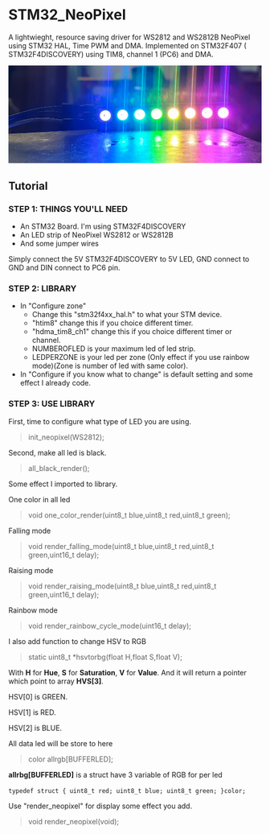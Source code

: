 # STM32_NeoPixel

A lightwieght, resource saving driver for WS2812 and WS2812B NeoPixel using STM32 HAL, Time PWM and DMA. Implemented on STM32F407 (
STM32F4DISCOVERY) using TIM8, channel 1 (PC6) and DMA.

![image](https://github.com/nhatmicls/NeoPixel_F4/blob/main/20210122_145620.png)

## Tutorial

### STEP 1: THINGS YOU'LL NEED

- An STM32 Board. I'm using STM32F4DISCOVERY
- An LED strip of NeoPixel WS2812 or WS2812B
- And some jumper wires

Simply connect the 5V STM32F4DISCOVERY to 5V LED, GND connect to GND and DIN connect to PC6 pin.

### STEP 2: LIBRARY

- In "Configure zone"
  - Change this "stm32f4xx_hal.h" to what your STM device.
  - "htim8" change this if you choice different timer.
  - "hdma_tim8_ch1" change this if you choice different timer or channel.
  - NUMBEROFLED is your maximum led of led strip.
  - LEDPERZONE is your led per zone (Only effect if you use rainbow mode)(Zone is number of led with same color).
- In "Configure if you know what to change" is default setting and some effect I already code.

### STEP 3: USE LIBRARY

First, time to configure what type of LED you are using.
> init_neopixel(WS2812);

Second, make all led is black.
>all_black_render();

Some effect I imported to library.

One color in all led
>void one_color_render(uint8_t blue,uint8_t red,uint8_t green);

Falling mode
>void render_falling_mode(uint8_t blue,uint8_t red,uint8_t green,uint16_t delay);

Raising mode
>void render_raising_mode(uint8_t blue,uint8_t red,uint8_t green,uint16_t delay);

Rainbow mode
>void render_rainbow_cycle_mode(uint16_t delay);

I also add function to change HSV to RGB
>static uint8_t *hsvtorbg(float H,float S,float V);

With **H** for **Hue**, **S** for **Saturation**, **V** for **Value**. And it will return a pointer which point to array **HVS[3]**.

HSV[0] is GREEN.

HSV[1] is RED.

HSV[2] is BLUE.

All data led will be store to here
>color allrgb[BUFFERLED];

**allrbg[BUFFERLED]** is a struct have 3 variable of RGB for per led

`typedef struct
{
  uint8_t red;
  uint8_t blue;
  uint8_t green;
}color;`

Use "render_neopixel" for display some effect you add.
>void render_neopixel(void);
